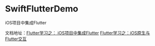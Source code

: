 # SwiftFlutterDemo
iOS项目中集成Flutter

文档地址：[Flutter学习之： iOS项目中集成Flutter](https://www.jianshu.com/p/7cf9f5dcc393)      [Flutter学习之：iOS原生与Flutter交互](https://www.jianshu.com/p/1bc5136bb759)
